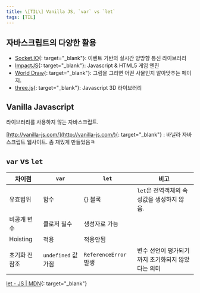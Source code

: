 ```yaml
---
title: \[TIL\] Vanilla JS, `var` vs `let`
tags: [TIL]
---
```


## 자바스크립트의 다양한 활용

- [Socket.IO](https://socket.io/get-started/chat/){: target="\_blank"}: 이벤트 기반의 실시간 양방향 통신 라이브러리
- [ImpactJS](https://impactjs.com/){: target="\_blank"}: Javascript & HTML5 게임 엔진
- [World Draw](https://world-draw.appspot.com/){: target="\_blank"}: 그림을 그리면 어떤 사물인지 알아맞추는 페이지.
- [three.js](https://threejs.org/){: target="\_blank"}: Javascript 3D 라이브러리

## Vanilla Javascript

라이브러리를 사용하지 않는 자바스크립트.

[http://vanilla-js.com/](http://vanilla-js.com/){: target="\_blank"} : 바닐라 자바스크립트 웹사이트. 좀 재밌게 만들었음ㅋ

## `var` vs `let`

| 차이점         | `var`               | `let`                 | 비고                                              |
| -------------- | ------------------- | --------------------- | ------------------------------------------------- |
| 유효범위       | 함수                | {} 블록               | `let`은 전역객체의 속성값을 생성하지 않음.        |
| 비공개 변수    | 클로저 필수         | 생성자로 가능         |                                                   |
| Hoisting       | 적용                | 적용안됨              |                                                   |
| 초기화 전 참조 | `undefined` 값 가짐 | `ReferenceError` 발생 | 변수 선언이 평가되기까지 초기화되지 않았다는 의미 |

[let - JS \| MDN](https://developer.mozilla.org/ko/docs/Web/JavaScript/Reference/Statements/let){: target="\_blank"}
